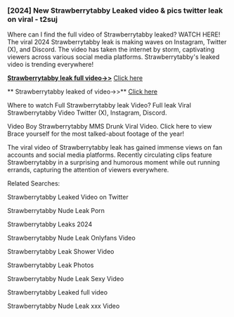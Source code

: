 ### [2024] New  Strawberrytabby Leaked video & pics twitter leak on viral - t2suj
Where can I find the full video of  Strawberrytabby leaked? WATCH HERE! The viral 2024  Strawberrytabby leak is making waves on Instagram, Twitter (X), and Discord. The video has taken the internet by storm, captivating viewers across various social media platforms.  Strawberrytabby's leaked video is trending everywhere!


**[ Strawberrytabby leak full video->>](http://wildbook.top/wildbook8git)** [Click here](http://wildbook.top/wildbook8git)

** Strawberrytabby leaked of video->>** [Click here](http://wildbook.top/wildbook8git)


Where to watch Full  Strawberrytabby leak Video? Full leak Viral  Strawberrytabby Video Twitter (X), Instagram, Discord.

Video Boy  Strawberrytabby MMS Drunk Viral Video. Click here to view Brace yourself for the most talked-about footage of the year!

The viral video of  Strawberrytabby leak has gained immense views on fan accounts and social media platforms. Recently circulating clips feature  Strawberrytabby in a surprising and humorous moment while out running errands, capturing the attention of viewers everywhere.


Related Searches:

 Strawberrytabby Leaked Video on Twitter

 Strawberrytabby Nude Leak Porn

 Strawberrytabby Leaks 2024

 Strawberrytabby Nude Leak Onlyfans Video

 Strawberrytabby Leak Shower Video

 Strawberrytabby Leak Photos

 Strawberrytabby Nude Leak Sexy Video

 Strawberrytabby Leaked full video

 Strawberrytabby Nude Leak xxx Video


